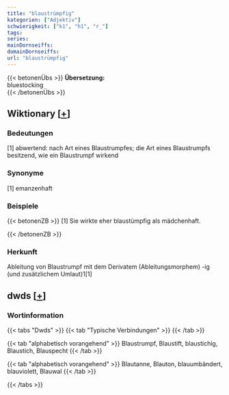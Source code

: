 ```yaml
---
title: "blaustrümpfig"
kategorien: ["Adjektiv"]
schwierigkeit: ["k1", "h1", "r_"]
tags:
series:
mainDornseiffs:
domainDornseiffs:
url: "blaustrümpfig"
---
```


{{< betonenÜbs >}}
**Übersetzung:**  
bluestocking  
{{< /betonenÜbs >}}

## Wiktionary [[+](https://de.wiktionary.org/wiki/blaustrümpfig)]

### Bedeutungen
[1] abwertend: nach Art eines Blaustrumpfes; die Art eines Blaustrumpfs besitzend, wie ein Blaustrumpf wirkend  

### Synonyme
[1] emanzenhaft  

### Beispiele
{{< betonenZB >}}
[1] Sie wirkte eher blaustümpfig als mädchenhaft.  

{{< /betonenZB >}}
### Herkunft
Ableitung von Blaustrumpf mit dem Derivatem (Ableitungsmorphem) -ig (und zusätzlichem Umlaut)1[1]  



## dwds [[+](https://www.dwds.de/wb/blaustrümpfig)]

### Wortinformation
{{< tabs "Dwds" >}}
{{< tab "Typische Verbindungen" >}}
{{< /tab >}}

{{< tab "alphabetisch vorangehend" >}}
Blaustrumpf, Blaustift, blaustichig, Blaustich, Blauspecht
{{< /tab >}}

{{< tab "alphabetisch vorangehend" >}}
Blautanne, Blauton, blauumbändert, blauviolett, Blauwal
{{< /tab >}}

{{< /tabs >}}

